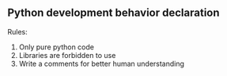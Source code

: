 ## Python development behavior declaration

Rules: 
1. Only pure python code
2. Libraries are forbidden to use
2. Write a comments for better human understanding
